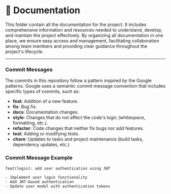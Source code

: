 # :blue_book: Documentation

This folder contain all the documentation for the project. It includes comprehensive information and 
resources needed to understand, develop, and maintain the project effectively. By organizing all 
documentation in one place, we ensure easy access and management, facilitating collaboration among team 
members and providing clear guidance throughout the project's lifecycle.

---

### Commit Messages

The commits in this repository follow a pattern inspired by the Google patterns. Google uses a semantic commit message convention that includes specific types of commits, such as:

- **feat**: Addition of a new feature.
- **fix**: Bug fix.
- **docs**: Documentation changes.
- **style**: Changes that do not affect the code's logic (whitespace, formatting, etc.).
- **refactor**: Code changes that neither fix bugs nor add features.
- **test**: Adding or modifying tests.
- **chore**: Updates to tasks and project maintenance (build tasks, dependency updates, etc.).

### Commit Message Example

```plaintext
feat(login): add user authentication using JWT

- Implement user login functionality
- Add JWT-based authentication
- Update user model with authentication tokens
```
